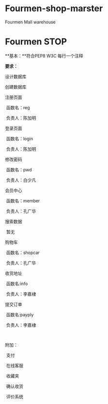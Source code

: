 # Fourmen-shop-marster
Fourmen Mall warehouse

# Fourmen STOP

**基本：**符合PEP8 W3C 每行一个注释 

**要求：**

设计数据库

创建数据库

注册页面 

​	函数名：reg

​	负责人：陈加明

登录页面

​	函数名：login

​	负责人：陈加明

修改密码

​	函数名：pwd

​	负责人：白少凡

会员中心	

​	函数名：member

​	负责人：孔广华

搜索数据

​	暂无

购物车

​	函数名：shopcar

​	负责人：孔广华 

收货地址

​	函数名:info

​	负责人：李嘉棣

提交订单

​	函数名:payply

​	负责人：李嘉棣

​	

附加：

​	支付

​	在线客服

​	收藏夹

​	确认收货

​	评价系统

